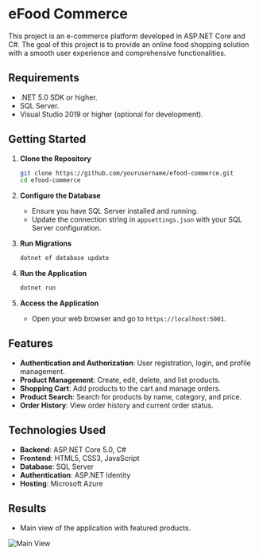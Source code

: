 # eFood Commerce

This project is an e-commerce platform developed in ASP.NET Core and C#. The goal of this project is to provide an online food shopping solution with a smooth user experience and comprehensive functionalities.

## Requirements

- .NET 5.0 SDK or higher.
- SQL Server.
- Visual Studio 2019 or higher (optional for development).

## Getting Started

1. **Clone the Repository**

   ```bash
   git clone https://github.com/yourusername/efood-commerce.git
   cd efood-commerce
   ```

2. **Configure the Database**

   - Ensure you have SQL Server installed and running.
   - Update the connection string in `appsettings.json` with your SQL Server configuration.

3. **Run Migrations**

   ```bash
   dotnet ef database update
   ```

4. **Run the Application**

   ```bash
   dotnet run
   ```

5. **Access the Application**

   - Open your web browser and go to `https://localhost:5001`.

## Features

- **Authentication and Authorization**: User registration, login, and profile management.
- **Product Management**: Create, edit, delete, and list products.
- **Shopping Cart**: Add products to the cart and manage orders.
- **Product Search**: Search for products by name, category, and price.
- **Order History**: View order history and current order status.

## Technologies Used

- **Backend**: ASP.NET Core 5.0, C#
- **Frontend**: HTML5, CSS3, JavaScript
- **Database**: SQL Server
- **Authentication**: ASP.NET Identity
- **Hosting**: Microsoft Azure

## Results

- Main view of the application with featured products.

![Main View](path/to/your/image.png)

